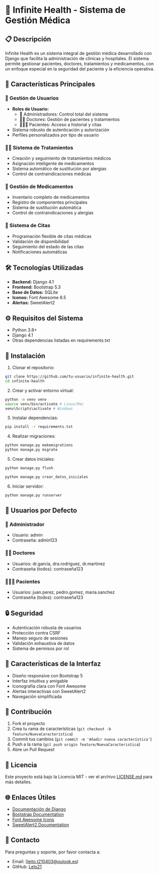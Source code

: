 # 🏥 Infinite Health - Sistema de Gestión Médica

## 📋 Descripción
Infinite Health es un sistema integral de gestión médica desarrollado con Django que facilita la administración de clínicas y hospitales. El sistema permite gestionar pacientes, doctores, tratamientos y medicamentos, con un enfoque especial en la seguridad del paciente y la eficiencia operativa.

## 🌟 Características Principales

### 👥 Gestión de Usuarios
- **Roles de Usuario:**
  - 🏥 Administradores: Control total del sistema
  - 👨‍⚕️ Doctores: Gestión de pacientes y tratamientos
  - 🧑‍🤝‍🧑 Pacientes: Acceso a historial y citas
- Sistema robusto de autenticación y autorización
- Perfiles personalizados por tipo de usuario

### 👨‍⚕️ Sistema de Tratamientos
- Creación y seguimiento de tratamientos médicos
- Asignación inteligente de medicamentos
- Sistema automático de sustitución por alergias
- Control de contraindicaciones médicas

### 💊 Gestión de Medicamentos
- Inventario completo de medicamentos
- Registro de componentes principales
- Sistema de sustitución automática
- Control de contraindicaciones y alergias

### 📅 Sistema de Citas
- Programación flexible de citas médicas
- Validación de disponibilidad
- Seguimiento del estado de las citas
- Notificaciones automáticas

## 🛠️ Tecnologías Utilizadas

- **Backend:** Django 4.1
- **Frontend:** Bootstrap 5.3
- **Base de Datos:** SQLite
- **Iconos:** Font Awesome 6.5
- **Alertas:** SweetAlert2

## ⚙️ Requisitos del Sistema

- Python 3.8+
- Django 4.1
- Otras dependencias listadas en requirements.txt

## 🚀 Instalación

1. Clonar el repositorio:
```bash
git clone https://github.com/tu-usuario/infinite-health.git
cd infinite-health
```

2. Crear y activar entorno virtual:
```bash
python -m venv venv
source venv/bin/activate # Linux/Mac
venv\Scripts\activate # Windows
```

3. Instalar dependencias:
```bash
pip install -r requirements.txt
```

4. Realizar migraciones:
```bash
python manage.py makemigrations                    
python manage.py migrate
```

5. Crear datos iniciales:
```bash
python manage.py flush      

python manage.py crear_datos_iniciales
```

6. Iniciar servidor:
```bash
python manage.py runserver
```

## 👥 Usuarios por Defecto

### 🔑 Administrador
- Usuario: admin
- Contraseña: admin123

### 👨‍⚕️ Doctores
- Usuarios: dr.garcia, dra.rodriguez, dr.martinez
- Contraseña (todos): contraseña123

### 🧑‍🤝‍🧑 Pacientes
- Usuarios: juan.perez, pedro.gomez, maria.sanchez
- Contraseña (todos): contraseña123

## 🔒 Seguridad

- Autenticación robusta de usuarios
- Protección contra CSRF
- Manejo seguro de sesiones
- Validación exhaustiva de datos
- Sistema de permisos por rol

## 📱 Características de la Interfaz

- Diseño responsive con Bootstrap 5
- Interfaz intuitiva y amigable
- Iconografía clara con Font Awesome
- Alertas interactivas con SweetAlert2
- Navegación simplificada

## 🤝 Contribución

1. Fork el proyecto
2. Crea tu rama de características (`git checkout -b feature/NuevaCaracteristica`)
3. Commit tus cambios (`git commit -m 'Añadir nueva característica'`)
4. Push a la rama (`git push origin feature/NuevaCaracteristica`)
5. Abre un Pull Request

## 📄 Licencia

Este proyecto está bajo la Licencia MIT - ver el archivo [LICENSE.md](LICENSE.md) para más detalles.

## 🌐 Enlaces Útiles

- [Documentación de Django](https://docs.djangoproject.com/)
- [Bootstrap Documentation](https://getbootstrap.com/docs/)
- [Font Awesome Icons](https://fontawesome.com/icons)
- [SweetAlert2 Documentation](https://sweetalert2.github.io/)

## 📧 Contacto

Para preguntas y soporte, por favor contacta a:
- Email: [leito.t210403@oulook.es)
- GitHub: [Lets21](https://github.com/Lets21)
